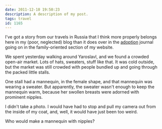 ```yaml
---
date: 2011-12-10 19:50:23
description: A description of my post.
tags: travel
id: 1165
---
```

I've got a story from our travels in Russia that I think more properly belongs here in my (poor, neglected) blog than it does over in the <a href="http://theskinnyonbenny.com/adop/page.php?fn=ad_home_k.content#20111206">adoption</a> journal going on in the family-oriented section of my website.

We spent yesterday walking around Yaroslavl, and we found a crowded open-air market.  Lots of hats, sweaters, stuff like that.  It was cold outside, but the market was still crowded with people bundled up and going through the packed little stalls.

One stall had a mannequin, in the female shape, and that mannequin was wearing a sweater.  But apparently, the sweater wasn't enough to keep the mannequin warm, because her swollen breasts were adorned with prominent nipples.

I didn't take a photo.  I would have had to stop and pull my camera out from the inside of my coat, and, well, it would have just been too weird.

Who would make a mannequin with nipples?